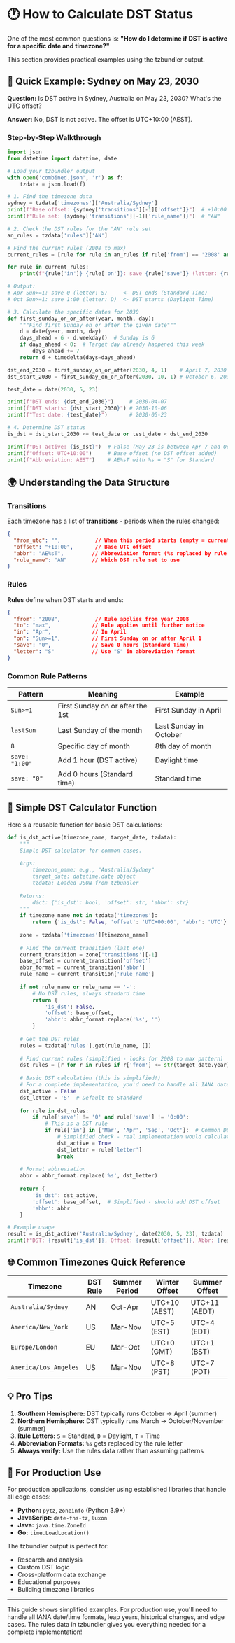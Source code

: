 # 🕐 How to Calculate DST Status

One of the most common questions is: **"How do I determine if DST is active for a specific date and timezone?"**

This section provides practical examples using the tzbundler output.

## 🎯 Quick Example: Sydney on May 23, 2030

**Question:** Is DST active in Sydney, Australia on May 23, 2030? What's the UTC offset?

**Answer:** No, DST is not active. The offset is UTC+10:00 (AEST).

### Step-by-Step Walkthrough

```python
import json
from datetime import datetime, date

# Load your tzbundler output
with open('combined.json', 'r') as f:
    tzdata = json.load(f)

# 1. Find the timezone data
sydney = tzdata['timezones']['Australia/Sydney']
print(f"Base offset: {sydney['transitions'][-1]['offset']}")  # +10:00
print(f"Rule set: {sydney['transitions'][-1]['rule_name']}")  # "AN"
```

```python
# 2. Check the DST rules for the "AN" rule set
an_rules = tzdata['rules']['AN']

# Find the current rules (2008 to max)
current_rules = [rule for rule in an_rules if rule['from'] == '2008' and rule['to'] == 'max']

for rule in current_rules:
    print(f"{rule['in']} {rule['on']}: save {rule['save']} (letter: {rule['letter']})")

# Output:
# Apr Sun>=1: save 0 (letter: S)     <- DST ends (Standard Time)
# Oct Sun>=1: save 1:00 (letter: D)  <- DST starts (Daylight Time)
```

```python
# 3. Calculate the specific dates for 2030
def first_sunday_on_or_after(year, month, day):
    """Find first Sunday on or after the given date"""
    d = date(year, month, day)
    days_ahead = 6 - d.weekday()  # Sunday is 6
    if days_ahead < 0:  # Target day already happened this week
        days_ahead += 7
    return d + timedelta(days=days_ahead)

dst_end_2030 = first_sunday_on_or_after(2030, 4, 1)    # April 7, 2030
dst_start_2030 = first_sunday_on_or_after(2030, 10, 1) # October 6, 2030

test_date = date(2030, 5, 23)

print(f"DST ends: {dst_end_2030}")     # 2030-04-07
print(f"DST starts: {dst_start_2030}") # 2030-10-06
print(f"Test date: {test_date}")       # 2030-05-23

# 4. Determine DST status
is_dst = dst_start_2030 <= test_date or test_date < dst_end_2030

print(f"DST active: {is_dst}")  # False (May 23 is between Apr 7 and Oct 6)
print(f"Offset: UTC+10:00")     # Base offset (no DST offset added)
print(f"Abbreviation: AEST")    # AE%sT with %s = "S" for Standard
```

## 🌍 Understanding the Data Structure

### Transitions
Each timezone has a list of **transitions** - periods when the rules changed:

```json
{
  "from_utc": "",           // When this period starts (empty = current)
  "offset": "+10:00",       // Base UTC offset 
  "abbr": "AE%sT",         // Abbreviation format (%s replaced by rule letter)
  "rule_name": "AN"        // Which DST rule set to use
}
```

### Rules
**Rules** define when DST starts and ends:

```json
{
  "from": "2008",           // Rule applies from year 2008
  "to": "max",             // Rule applies until further notice
  "in": "Apr",             // In April
  "on": "Sun>=1",          // First Sunday on or after April 1
  "save": "0",             // Save 0 hours (Standard Time)
  "letter": "S"            // Use "S" in abbreviation format
}
```

### Common Rule Patterns

| Pattern | Meaning | Example |
|---------|---------|---------|
| `Sun>=1` | First Sunday on or after the 1st | First Sunday in April |
| `lastSun` | Last Sunday of the month | Last Sunday in October |
| `8` | Specific day of month | 8th day of month |
| `save: "1:00"` | Add 1 hour (DST active) | Daylight time |
| `save: "0"` | Add 0 hours (Standard time) | Standard time |

## 🔧 Simple DST Calculator Function

Here's a reusable function for basic DST calculations:

```python
def is_dst_active(timezone_name, target_date, tzdata):
    """
    Simple DST calculator for common cases.
    
    Args:
        timezone_name: e.g., "Australia/Sydney"
        target_date: datetime.date object
        tzdata: Loaded JSON from tzbundler
    
    Returns:
        dict: {'is_dst': bool, 'offset': str, 'abbr': str}
    """
    if timezone_name not in tzdata['timezones']:
        return {'is_dst': False, 'offset': 'UTC+00:00', 'abbr': 'UTC'}
    
    zone = tzdata['timezones'][timezone_name]
    
    # Find the current transition (last one)
    current_transition = zone['transitions'][-1]
    base_offset = current_transition['offset']
    abbr_format = current_transition['abbr']
    rule_name = current_transition['rule_name']
    
    if not rule_name or rule_name == '-':
        # No DST rules, always standard time
        return {
            'is_dst': False,
            'offset': base_offset,
            'abbr': abbr_format.replace('%s', '')
        }
    
    # Get the DST rules
    rules = tzdata['rules'].get(rule_name, [])
    
    # Find current rules (simplified - looks for 2008 to max pattern)
    dst_rules = [r for r in rules if r['from'] <= str(target_date.year) <= r.get('to', '9999')]
    
    # Basic DST calculation (this is simplified!)
    # For a complete implementation, you'd need to handle all IANA date formats
    dst_active = False
    dst_letter = 'S'  # Default to Standard
    
    for rule in dst_rules:
        if rule['save'] != '0' and rule['save'] != '0:00':
            # This is a DST rule
            if rule['in'] in ['Mar', 'Apr', 'Sep', 'Oct']:  # Common DST months
                # Simplified check - real implementation would calculate exact dates
                dst_active = True
                dst_letter = rule['letter']
                break
    
    # Format abbreviation
    abbr = abbr_format.replace('%s', dst_letter)
    
    return {
        'is_dst': dst_active,
        'offset': base_offset,  # Simplified - should add DST offset
        'abbr': abbr
    }

# Example usage
result = is_dst_active('Australia/Sydney', date(2030, 5, 23), tzdata)
print(f"DST: {result['is_dst']}, Offset: {result['offset']}, Abbr: {result['abbr']}")
```

## 🌐 Common Timezones Quick Reference

| Timezone | DST Rule | Summer Period | Winter Offset | Summer Offset |
|----------|----------|---------------|---------------|---------------|
| `Australia/Sydney` | AN | Oct-Apr | UTC+10 (AEST) | UTC+11 (AEDT) |
| `America/New_York` | US | Mar-Nov | UTC-5 (EST) | UTC-4 (EDT) |
| `Europe/London` | EU | Mar-Oct | UTC+0 (GMT) | UTC+1 (BST) |
| `America/Los_Angeles` | US | Mar-Nov | UTC-8 (PST) | UTC-7 (PDT) |

## 💡 Pro Tips

1. **Southern Hemisphere:** DST typically runs October → April (summer)
2. **Northern Hemisphere:** DST typically runs March → October/November (summer)
3. **Rule Letters:** `S` = Standard, `D` = Daylight, `T` = Time
4. **Abbreviation Formats:** `%s` gets replaced by the rule letter
5. **Always verify:** Use the rules data rather than assuming patterns

## 🔗 For Production Use

For production applications, consider using established libraries that handle all edge cases:

- **Python:** `pytz`, `zoneinfo` (Python 3.9+)
- **JavaScript:** `date-fns-tz`, `luxon`
- **Java:** `java.time.ZoneId`
- **Go:** `time.LoadLocation()`

The tzbundler output is perfect for:
- Research and analysis
- Custom DST logic
- Cross-platform data exchange
- Educational purposes
- Building timezone libraries

---

This guide shows simplified examples. For production use, you'll need to handle all IANA date/time formats, leap years, historical changes, and edge cases. The rules data in tzbundler gives you everything needed for a complete implementation!